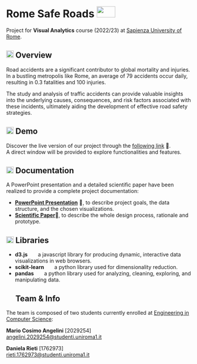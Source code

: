 # Rome Safe Roads <img src="dataset/img/icons/car-burst.svg" width="50" height="30">
Project for **Visual Analytics** course (2022/23) at [Sapienza University of Rome](https://www.uniroma1.it/it/pagina-strutturale/home).

## <img src="dataset/img/icons/glass.svg" width="20" height="20"> Overview
Road accidents are a significant contributor to global mortality and injuries. 
In a bustling metropolis like Rome, an average of 79 accidents occur daily, resulting in 0.3 fatalities and 100 injuries.  

The study and analysis of traffic accidents can provide valuable insights into the underlying causes, consequences, and risk factors associated with these incidents, ultimately aiding the development of effective road safety strategies.

## <img src="dataset/img/icons/play.svg" width="20" height="19"> Demo 
Discover the live version of our project through the [following link](https://2029254.github.io/RomeRoadsInsights/) 🔗.<br> A direct window will be provided to explore functionalities and features.

## <img src="dataset/img/icons/folder.svg" width="20" height="18"> Documentation
A PowerPoint presentation and a detailed scientific paper have been realized to provide a complete project documentation:

* [**PowerPoint Presentation**](https://github.com/2029254) 🔗, to describe project goals, the data structure, and the chosen visualizations. <br>
* [**Scientific Paper**](https://github.com/danielarieti)🔗, to describe the whole design process, rationale and prototype. <br>

## <img src="dataset/img/icons/bookmark.svg" width="20" height="18"> Libraries 

* **d3.js** <img src="dataset/img/icons/arrow.svg" width="20" height="10"> a javascript library for producing dynamic, interactive data visualizations in web browsers.
* **scikit-learn** <img src="dataset/img/icons/arrow.svg" width="20" height="10"> a python library used for dimensionality reduction.
* **pandas** <img src="dataset/img/icons/arrow.svg" width="20" height="10"> a python library used for analyzing, cleaning, exploring, and manipulating data.

## <img src="dataset/img/icons/user-team.svg" width="20" height="15"> Team & Info
The team is composed of two students currently enrolled at [Engineering in Computer Science](https://corsidilaurea.uniroma1.it/it/corso/2023/30430/home):<br>

**Mario Cosimo Angelini** [2029254] <br>
angelini.2029254@studenti.uniroma1.it
  
**Daniela Rieti** [1762973] <br>
rieti.1762973@studenti.uniroma1.it

